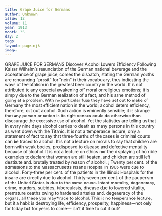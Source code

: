```yaml
---
title: Grape Juice for Germans
author: Unknown
issue: 12
volume: 11
year: 1913
month: 35
day: 2
tags:
layout: page.njk
image:
---
```

GRAPE JUICE FOR GERMANS    Discover Alcohol Lowers Efficiency Following Kaiser Wilhelm’s renunciation of the German national beverage and the acceptance of grape juice, comes the dispatch, stating the German youths are renouncing “prosit” for “nein” in their vocabulary, thus indicating the wave of teetotalism in the greatest beer country in the world. It is not attributed to any especial awakening of’ moral or religious emotions; it is simply due to the German realization of a fact, and his sane method of going at a problem. With no particular fuss they have set out to make of Germany the most efficient nation in the world; alcohol deters efficiency, therefore, cut out alcohol. Such action is eminently sensible; it is strange that any person or nation in its right senses could do otherwise than discourage the excessive use of alcohol. Yet the statistics are telling us that in every nine days alcohol carries to death as many persons in this country as went down with the Titanic. It is not a temperance lecture, only a statement of fact to say that three-fourths of the cases in criminal courts can be traced to alcohol. It is not a lecture on morals to say that children are born with weak bodies, predisposed to disease and defective mentality because of alcohol. It is not a lecture on ethics nor the displaying of horrible examples to declare that women are still beaten, and children are still left destitute and. brutally treated by reason of alcohol. ; Twenty per cent. of the admissions to the Massachusetts Insane Hospital in 1906 were due to alcohol. Forty-three per cent. of the patients in the Illinois Hospitals for the insane are directly due to alcohol. Thirty-seven per cent. of the pauperism of the United States is due to the same cause. Infant mortality, degeneracy, crime, murders, suicides, tuberculosis, disease due to lowered vitality, premature deaths owing to hardened arteries and. degeneracy of the organs, all these you may*trace to alcohol. This is no temperance lecture, but if a habit is destroying life, efficiency, prosperity, happiness—not only for today but for years to come— isn’t it time to cut it out? 


